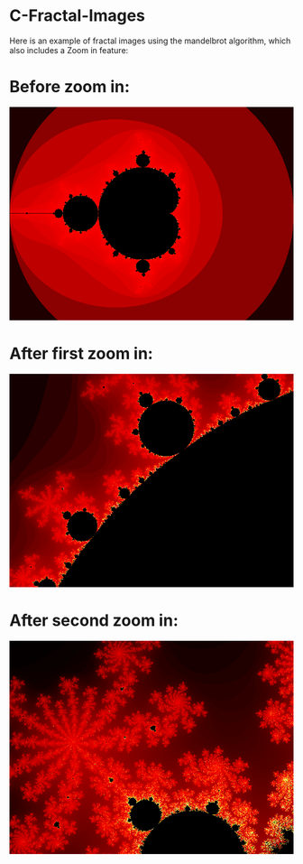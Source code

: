 # C-Fractal-Images

Here is an example of fractal images using the mandelbrot algorithm, which also includes a Zoom in feature: 

# Before zoom in:
![Before zoom in:](fracbefore.png)
# After first zoom in: 
![After first zoom in:](fracafter1.png)
# After second zoom in:
![After second zoom in:](fracafter2.png) 
